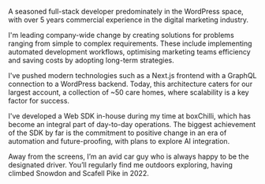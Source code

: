 A seasoned full-stack developer predominately in the WordPress space, with over 5 years commercial experience in the digital marketing industry.

I'm leading company-wide change by creating solutions for problems ranging from simple to complex requirements. These include implementing automated development workflows, optimising marketing teams efficiency and saving costs by adopting long-term strategies.

I've pushed modern technologies such as a Next.js frontend with a GraphQL connection to a WordPress backend. Today, this architecture caters for our largest account, a collection of ~50 care homes, where scalability is a key factor for success.

I've developed a Web SDK in-house during my time at boxChilli, which has become an integral part of day-to-day operations. The biggest achievement of the SDK by far is the commitment to positive change in an era of automation and future-proofing, with plans to explore AI integration.

Away from the screens, I’m an avid car guy who is always happy to be the designated driver. You’ll regularly find me outdoors exploring, having climbed Snowdon and Scafell Pike in 2022.
<!--
**jackson-lewis/jackson-lewis** is a ✨ _special_ ✨ repository because its `README.md` (this file) appears on your GitHub profile.

Here are some ideas to get you started:

- 🔭 I’m currently working on ...
- 🌱 I’m currently learning ...
- 👯 I’m looking to collaborate on ...
- 🤔 I’m looking for help with ...
- 💬 Ask me about ...
- 📫 How to reach me: ...
- 😄 Pronouns: ...
- ⚡ Fun fact: ...
-->
